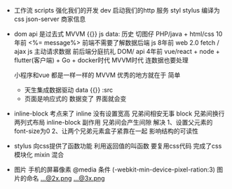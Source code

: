 - 工作流
    scripts 强化我们的开发
    dev 启动我们的http 服务
    styl stylus 编译为css
    json-server 商家信息

- dom api 是过去式
  MVVM {{}}  js data: 
  历史 切图仔   PHP/java + html/css 10年前
  <%= message%> 前端不需要了解数据后端
  js 8年前 web 2.0 fetch / ajax js 主动请求数据
  前后端分庭抗礼    DOM/ api 
  4年前 vue/react + node + flutter(客户端) + Go + docker时代 MVVM时代  连数据也要处理

  小程序和vue 都是一样一样的
  MVVM 优秀的地方就在于 简单
  - 天生集成数据驱动 data {{}}  :src
  - 页面是响应式的 数据变了 界面就会变

- inline-block 考点来了
  inline 没有设置宽高 兄弟间相安无事
  block   兄弟间换行
  两列式布局 inline-block  副作用 兄弟间会产生间隙
  解决 1、设置父元素的font-size为0  2、让两个兄弟元素盒子紧靠在一起 影响结构的可读性

- stylus 向css提供了函数功能
    利用返回值的叫函数
    要复用css代码 完成了css模块化   mixin 混合

- 图片 手机的屏幕像素
@media  条件 (-webkit-min-device-pixel-ration:3)
图片的命名  ...@2x.png  ...@3x.png